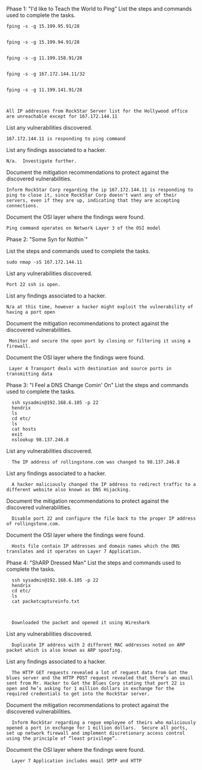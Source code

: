 Phase 1: "I'd like to Teach the World to Ping"
List the steps and commands used to complete the tasks.

    fping -s -g 15.199.95.91/28


    fping -s -g 15.199.94.91/28


    fping -s -g 11.199.158.91/28


    fping -s -g 167.172.144.11/32


    fping -s -g 11.199.141.91/28



    All IP addresses from RockStar Server list for the Hollywood office are unreachable except for 167.172.144.11

List any vulnerabilities discovered.

    167.172.144.11 is responding to ping command


List any findings associated to a hacker.

    N/a.  Investigate further.


Document the mitigation recommendations to protect against the discovered vulnerabilities.

    Inform RockStar Corp regarding the ip 167.172.144.11 is responding to ping to close it, since RockStar Corp doesn't want any of their servers, even if they are up, indicating that they are accepting connections.

Document the OSI layer where the findings were found.
  
    Ping command operates on Network Layer 3 of the OSI model

Phase 2: "Some Syn for Nothin`"

List the steps and commands used to complete the tasks.

    sudo nmap -sS 167.172.144.11

List any vulnerabilities discovered.
   
    Port 22 ssh is open.

List any findings associated to a hacker.
  
    N/a at this time, however a hacker might exploit the vulnerability of having a port open

Document the mitigation recommendations to protect against the discovered vulnerabilities.

     Monitor and secure the open port by closing or filtering it using a firewall.

Document the OSI layer where the findings were found.
 
     Layer 4 Transport deals with destination and source ports in transmitting data

Phase 3: "I Feel a DNS Change Comin' On"
List the steps and commands used to complete the tasks.

      ssh sysadmin@192.168.6.105 -p 22
      hendrix
      ls
      cd etc/
      ls
      cat hosts
      exit
      nslookup 98.137.246.8


List any vulnerabilities discovered.

      The IP address of rollingstone.com was changed to 98.137.246.8

List any findings associated to a hacker.

      A hacker maliciously changed the IP address to redirect traffic to a different website also known as DNS Hijacking.

Document the mitigation recommendations to protect against the discovered vulnerabilities.

      Disable port 22 and configure the file back to the proper IP address of rollingstone.com.


Document the OSI layer where the findings were found.
      
      Hosts file contain IP addresses and domain names which the DNS translates and it operates on Layer 7 Application.  

Phase 4: "ShARP Dressed Man"
List the steps and commands used to complete the tasks.

      ssh sysadmin@192.168.6.105 -p 22
      hendrix
      cd etc/
      ls
      cat packetcaptureinfo.txt



      Downloaded the packet and opened it using Wireshark

List any vulnerabilities discovered.

      Duplicate IP address with 2 different MAC addresses noted on ARP packet which is also known as ARP spoofing.

List any findings associated to a hacker.

      The HTTP GET requests revealed a lot of request data from Got the blues server and the HTTP POST request revealed that there’s an email sent from Mr. Hacker to Got the Blues Corp stating that port 22 is open and he’s asking for 1 million dollars in exchange for the required credentials to get into the RockStar server.

Document the mitigation recommendations to protect against the discovered vulnerabilities.

      Inform RockStar regarding a rogue employee of theirs who maliciously opened a port in exchange for 1 million dollars.  Secure all ports, set up network firewall and implement discretionary access control using the principle of “least privilege”.

Document the OSI layer where the findings were found.
      
      Layer 7 Application includes email SMTP and HTTP 
